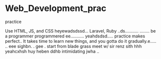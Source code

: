 # Web_Development_prac
practice

Use HTML, JS, and CSS
 heyewadsdssd...
Laravel, Ruby ..ds...........
........
be a programmer programmered ee...........
 yeahdsdsd.....
practice makes perfect..
It takes time to learn new things, and you gotta do it gradually.e.....
..
 eee 
sighbn.
. gee . start from blade grass meet w/ sir renz
sith
hhh
yeahcxhsh
huy
heben
ddhb
intimidating
jwha
..
